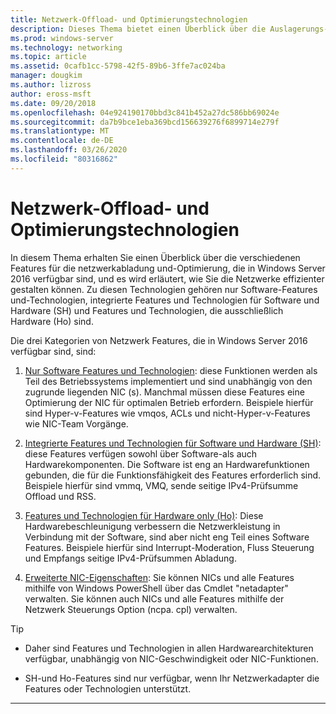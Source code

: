 ```yaml
---
title: Netzwerk-Offload- und Optimierungstechnologien
description: Dieses Thema bietet einen Überblick über die Auslagerungs-und Optimierungstechnologien in Windows Server 2016 und enthält Links zu weiteren Anleitungen zu diesen Technologien.
ms.prod: windows-server
ms.technology: networking
ms.topic: article
ms.assetid: 0cafb1cc-5798-42f5-89b6-3ffe7ac024ba
manager: dougkim
ms.author: lizross
author: eross-msft
ms.date: 09/20/2018
ms.openlocfilehash: 04e924190170bbd3c841b452a27dc586bb69024e
ms.sourcegitcommit: da7b9bce1eba369bcd156639276f6899714e279f
ms.translationtype: MT
ms.contentlocale: de-DE
ms.lasthandoff: 03/26/2020
ms.locfileid: "80316862"
---
```

# <a name="network-offload-and-optimization-technologies"></a>Netzwerk-Offload- und Optimierungstechnologien

In diesem Thema erhalten Sie einen Überblick über die verschiedenen Features für die netzwerkabladung und-Optimierung, die in Windows Server 2016 verfügbar sind, und es wird erläutert, wie Sie die Netzwerke effizienter gestalten können. Zu diesen Technologien gehören nur Software-Features und-Technologien, integrierte Features und Technologien für Software und Hardware (SH) und Features und Technologien, die ausschließlich Hardware (Ho) sind.

Die drei Kategorien von Netzwerk Features, die in Windows Server 2016 verfügbar sind, sind: 

1.  [Nur Software Features und Technologien](hpn-software-only-features.md): diese Funktionen werden als Teil des Betriebssystems implementiert und sind unabhängig von den zugrunde liegenden NIC (s). Manchmal müssen diese Features eine Optimierung der NIC für optimalen Betrieb erfordern. Beispiele hierfür sind Hyper-v-Features wie vmqos, ACLs und nicht-Hyper-v-Features wie NIC-Team Vorgänge.   

2.  [Integrierte Features und Technologien für Software und Hardware (SH)](hpn-software-hardware-features.md): diese Features verfügen sowohl über Software-als auch Hardwarekomponenten. Die Software ist eng an Hardwarefunktionen gebunden, die für die Funktionsfähigkeit des Features erforderlich sind. Beispiele hierfür sind vmmq, VMQ, sende seitige IPv4-Prüfsumme Offload und RSS.   

3.  [Features und Technologien für Hardware only (Ho)](hpn-hardware-only-features.md): Diese Hardwarebeschleunigung verbessern die Netzwerkleistung in Verbindung mit der Software, sind aber nicht eng Teil eines Software Features. Beispiele hierfür sind Interrupt-Moderation, Fluss Steuerung und Empfangs seitige IPv4-Prüfsummen Abladung. 

4. [Erweiterte NIC-Eigenschaften](hpn-nic-advanced-properties.md): Sie können NICs und alle Features mithilfe von Windows PowerShell über das Cmdlet "netadapter" verwalten.  Sie können auch NICs und alle Features mithilfe der Netzwerk Steuerungs Option (ncpa. cpl) verwalten. 

>[!TIP]
>- Daher sind Features und Technologien in allen Hardwarearchitekturen verfügbar, unabhängig von NIC-Geschwindigkeit oder NIC-Funktionen.
>
>- SH-und Ho-Features sind nur verfügbar, wenn Ihr Netzwerkadapter die Features oder Technologien unterstützt.

---